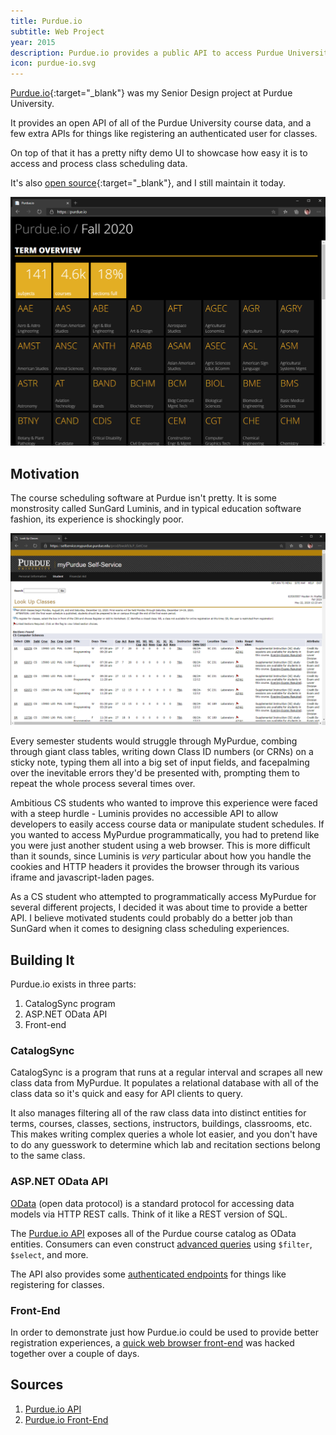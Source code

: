 ```yaml
---
title: Purdue.io
subtitle: Web Project
year: 2015
description: Purdue.io provides a public API to access Purdue University's class scheduling system.
icon: purdue-io.svg
---
```

[Purdue.io](https://purdue.io){:target="_blank"} was my Senior Design project at Purdue University.

It provides an open API of all of the Purdue University course data, and a few
extra APIs for things like registering an authenticated user for classes.

On top of that it has a pretty nifty demo UI to showcase how easy it is to access
and process class scheduling data.

It's also [open source](https://github.com/Purdue-io/PurdueApi){:target="_blank"},
and I still maintain it today.

![Fancy looking Purdue.io subject listing page](/assets/images/projects/2015-purdue-io.png)

## Motivation

The course scheduling software at Purdue isn't pretty. It is some monstrosity 
called SunGard Luminis, and in typical education software fashion, its experience
is shockingly poor.

![Hideous MyPurdue Course Lookup Page](/assets/images/projects/2015-mypurdue.png)

Every semester students would struggle through MyPurdue, combing through giant
class tables, writing down Class ID numbers (or CRNs) on a sticky note, typing
them all into a big set of input fields, and facepalming over the inevitable
errors they'd be presented with, prompting them to repeat the whole process
several times over.

Ambitious CS students who wanted to improve this experience were faced with a
steep hurdle - Luminis provides no accessible API to allow developers to easily
access course data or manipulate student schedules. If you wanted to access MyPurdue
programmatically, you had to pretend like you were just another student using a
web browser. This is more difficult than it sounds, since Luminis is _very_ particular
about how you handle the cookies and HTTP headers it provides the browser through
its various iframe and javascript-laden pages.

As a CS student who attempted to programmatically access MyPurdue for several
different projects, I decided it was about time to provide a better API. I believe
motivated students could probably do a better job than SunGard when it comes to
designing class scheduling experiences.

## Building It

Purdue.io exists in three parts:
1. CatalogSync program
2. ASP.NET OData API
3. Front-end

### CatalogSync

CatalogSync is a program that runs at a regular interval and scrapes all new class
data from MyPurdue. It populates a relational database with all of the class data so
it's quick and easy for API clients to query.

It also manages filtering all of the
raw class data into distinct entities for terms, courses, classes, sections, instructors,
buildings, classrooms, etc. This makes writing complex queries a whole lot easier,
and you don't have to do any guesswork to determine which lab and recitation sections
belong to the same class.

### ASP.NET OData API

[OData](https://docs.microsoft.com/en-us/odata/overview) (open data protocol) is
a standard protocol for accessing data models via HTTP REST calls. Think of it
like a REST version of SQL.

The [Purdue.io API](https://api.purdue.io/) exposes all of the Purdue course
catalog as OData entities. Consumers can even construct
[advanced queries](https://github.com/Purdue-io/PurdueApi/wiki/OData-Queries)
using `$filter`, `$select`, and more.

The API also provides some 
[authenticated endpoints](https://github.com/Purdue-io/PurdueApi/wiki/Authenticated-Endpoints)
for things like registering for classes.

### Front-End

In order to demonstrate just how Purdue.io could be used to provide better
registration experiences, a  [quick web browser front-end](https://purdue.io) was
hacked together over a couple of days.

## Sources

1. [Purdue.io API](https://github.com/Purdue-io/PurdueApi)
2. [Purdue.io Front-End](https://github.com/Purdue-io/WebApp)